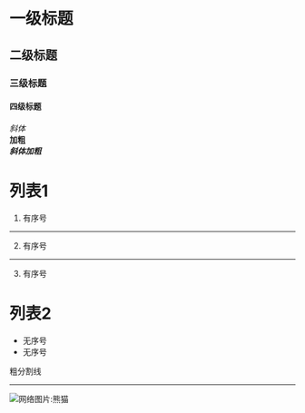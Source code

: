 # 一级标题

## 二级标题

### 三级标题

#### 四级标题
*斜体*  
**加粗**  
***斜体加粗***

# 列表1
1. 有序号
***
2. 有序号
___
3. 有序号

# 列表2
* 无序号
* 无序号  

粗分割线
***
![网络图片:熊猫](http://e.hiphotos.baidu.com/baike/w%3D268%3Bg%3D0/sign=fc1aa3f7bc3eb13544c7b0bd9e25cfee/58ee3d6d55fbb2fb3f06d70d4f4a20a44623dc84.jpg)
